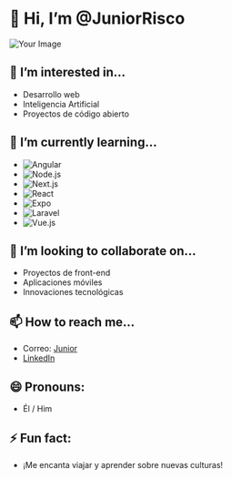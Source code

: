 # 👋 Hi, I’m @JuniorRisco

![Your Image](https://cdn.leonardo.ai/users/1904792d-6c47-4f2e-a2a8-1b6a6689d82e/generations/840dd0a0-1eb7-4bd8-9ed7-0a01367101bf/Default_Create_the_home_of_an_app_of_the_future_that_is_better_1.jpg)

## 👀 I’m interested in...
- Desarrollo web
- Inteligencia Artificial
- Proyectos de código abierto

## 🌱 I’m currently learning...
- ![Angular](https://img.shields.io/badge/Angular-DD0031?style=for-the-badge&logo=angular&logoColor=white)
- ![Node.js](https://img.shields.io/badge/Node.js-339933?style=for-the-badge&logo=nodedotjs&logoColor=white)
- ![Next.js](https://img.shields.io/badge/Next.js-000000?style=for-the-badge&logo=nextdotjs&logoColor=white)
- ![React](https://img.shields.io/badge/React-61DAFB?style=for-the-badge&logo=react&logoColor=black)
- ![Expo](https://img.shields.io/badge/Expo-000020?style=for-the-badge&logo=expo&logoColor=white)
- ![Laravel](https://img.shields.io/badge/Laravel-FF2D20?style=for-the-badge&logo=laravel&logoColor=white)
- ![Vue.js](https://img.shields.io/badge/Vue.js-4FC08D?style=for-the-badge&logo=vuedotjs&logoColor=white)


## 💞️ I’m looking to collaborate on...
- Proyectos de front-end
- Aplicaciones móviles
- Innovaciones tecnológicas

## 📫 How to reach me...
- Correo: [Junior](sjhunior24@gmail.com)
- [LinkedIn](https://www.linkedin.com/in/sergio-junior-risco-huaman-88425828a/)

## 😄 Pronouns: 
- Él / Him

## ⚡ Fun fact:
- ¡Me encanta viajar y aprender sobre nuevas culturas!
